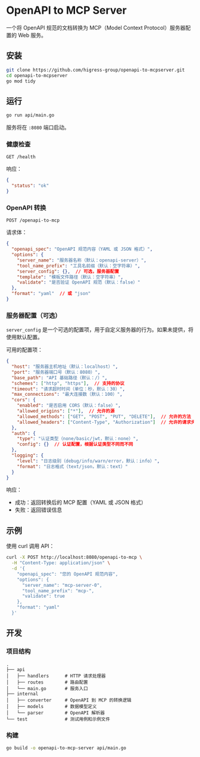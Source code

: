# OpenAPI to MCP Server

一个将 OpenAPI 规范的文档转换为 MCP（Model Context Protocol）服务器配置的 Web 服务。

## 安装

```bash
git clone https://github.com/higress-group/openapi-to-mcpserver.git
cd openapi-to-mcpserver
go mod tidy
```

## 运行

```bash
go run api/main.go
```

服务将在 `:8080` 端口启动。

### 健康检查

```
GET /health
```

响应：
```json
{
  "status": "ok"
}
```

### OpenAPI 转换

```
POST /openapi-to-mcp
```

请求体：
```json
{
  "openapi_spec": "OpenAPI 规范内容（YAML 或 JSON 格式）",
  "options": {
    "server_name": "服务器名称（默认：openapi-server）",
    "tool_name_prefix": "工具名前缀（默认：空字符串）",
    "server_config": {},  // 可选，服务器配置
    "template": "模板文件路径（默认：空字符串）",
    "validate": "是否验证 OpenAPI 规范（默认：false）"
  },
  "format": "yaml"  // 或 "json"
}
```

### 服务器配置（可选）

`server_config` 是一个可选的配置项，用于自定义服务器的行为。如果未提供，将使用默认配置。

可用的配置项：

```json
{
  "host": "服务器主机地址（默认：localhost）",
  "port": "服务器端口号（默认：8080）",
  "base_path": "API 基础路径（默认：/）",
  "schemes": ["http", "https"],  // 支持的协议
  "timeout": "请求超时时间（单位：秒，默认：30）",
  "max_connections": "最大连接数（默认：100）",
  "cors": {
    "enabled": "是否启用 CORS（默认：false）",
    "allowed_origins": ["*"],  // 允许的源
    "allowed_methods": ["GET", "POST", "PUT", "DELETE"],  // 允许的方法
    "allowed_headers": ["Content-Type", "Authorization"]  // 允许的请求头
  },
  "auth": {
    "type": "认证类型（none/basic/jwt，默认：none）",
    "config": {}  // 认证配置，根据认证类型不同而不同
  },
  "logging": {
    "level": "日志级别（debug/info/warn/error，默认：info）",
    "format": "日志格式（text/json，默认：text）"
  }
}
```

响应：
- 成功：返回转换后的 MCP 配置（YAML 或 JSON 格式）
- 失败：返回错误信息

## 示例

使用 curl 调用 API：

```bash
curl -X POST http://localhost:8080/openapi-to-mcp \
  -H "Content-Type: application/json" \
  -d '{
    "openapi_spec": "您的 OpenAPI 规范内容",
    "options": {
      "server_name": "mcp-server-0",
      "tool_name_prefix": "mcp-",
      "validate": true
    },
    "format": "yaml"
  }'
```

## 开发

### 项目结构

```
.
├── api
│   ├── handlers      # HTTP 请求处理器
│   ├── routes        # 路由配置
│   └── main.go       # 服务入口
├── internal
│   ├── converter     # OpenAPI 到 MCP 的转换逻辑
│   ├── models        # 数据模型定义
│   └── parser        # OpenAPI 解析器
└── test              # 测试用例和示例文件
```

### 构建

```bash
go build -o openapi-to-mcp-server api/main.go
```
